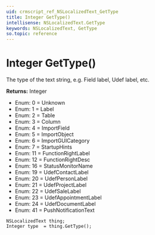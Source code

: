 ```yaml
---
uid: crmscript_ref_NSLocalizedText_GetType
title: Integer GetType()
intellisense: NSLocalizedText.GetType
keywords: NSLocalizedText, GetType
so.topic: reference
---
```


# Integer GetType()

The type of the text string, e.g. Field label, Udef label, etc.

**Returns:** Integer

* Enum: 0 = Unknown 
* Enum: 1 = Label 
* Enum: 2 = Table 
* Enum: 3 = Column 
* Enum: 4 = ImportField 
* Enum: 5 = ImportObject 
* Enum: 6 = ImportGUICategory 
* Enum: 7 = StartupHints 
* Enum: 11 = FunctionRightLabel 
* Enum: 12 = FunctionRightDesc 
* Enum: 16 = StatusMonitorName 
* Enum: 19 = UdefContactLabel 
* Enum: 20 = UdefPersonLabel 
* Enum: 21 = UdefProjectLabel 
* Enum: 22 = UdefSaleLabel 
* Enum: 23 = UdefAppointmentLabel 
* Enum: 24 = UdefDocumentLabel 
* Enum: 41 = PushNotificationText 

```crmscript
NSLocalizedText thing;
Integer type  = thing.GetType();
```

